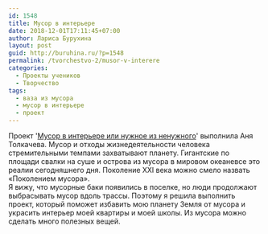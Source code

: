 ```yaml
---
id: 1548
title: Мусор в интерьере
date: 2018-12-01T17:11:45+07:00
author: Лариса Бурухина
layout: post
guid: http://buruhina.ru/?p=1548
permalink: /tvorchestvo-2/musor-v-interere
categories:
  - Проекты учеников
  - Творчество
tags:
  - ваза из мусора
  - мусор в интерьере
  - проект
---
```

Проект '[Мусор в интерьере или нужное из ненужного](https://www.dropbox.com/s/9msc589o8emvl17/)' выполнила Аня Толкачева. Мусор и отходы жизнедеятельности человека стремительными темпами захватывают планету. Гигантские по площади свалки на суше и острова из мусора в мировом океаневсе это реалии сегодняшнего дня. Поколение XXI века можно смело назвать «Поколением мусора».  
Я вижу, что мусорные баки появились в поселке, но люди продолжают выбрасывать мусор вдоль трассы. Поэтому я решила выполнить проект, который поможет избавить мою планету Земля от мусора и украсить интерьер моей квартиры и моей школы. Из мусора можно сделать много полезных вещей.
